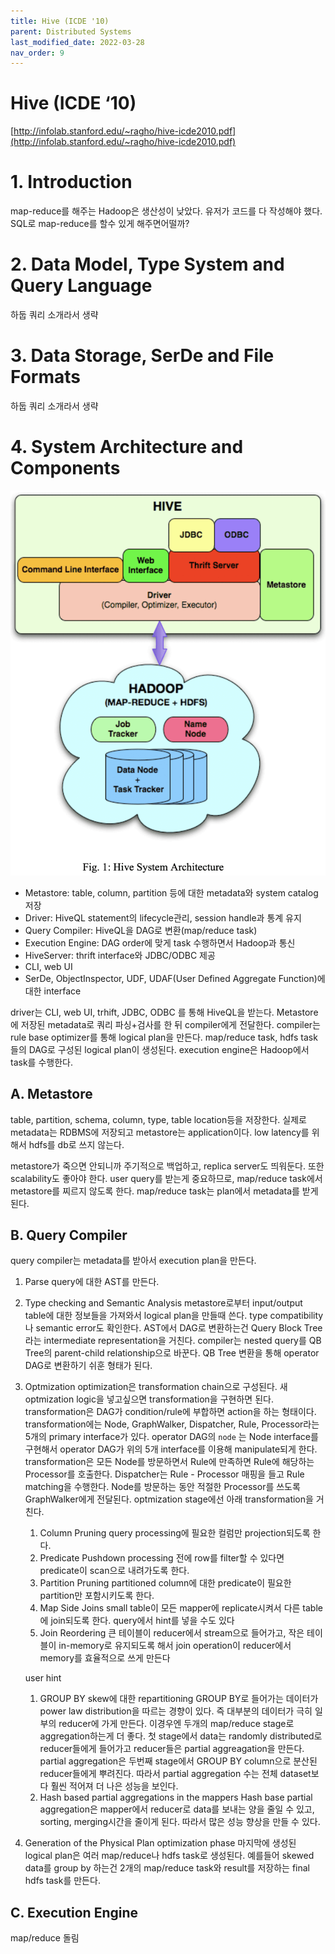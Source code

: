 ```yaml
---
title: Hive (ICDE '10)
parent: Distributed Systems
last_modified_date: 2022-03-28
nav_order: 9
---
```

# Hive (ICDE ‘10)



[http://infolab.stanford.edu/~ragho/hive-icde2010.pdf](http://infolab.stanford.edu/~ragho/hive-icde2010.pdf)

# 1. Introduction

map-reduce를 해주는 Hadoop은 생산성이 낮았다. 유저가 코드를 다 작성해야 했다. SQL로 map-reduce를 할수 있게 해주면어떨까?

# 2. Data Model, Type System and Query Language

하둡 쿼리 소개라서 생략

# 3. Data Storage, SerDe and File Formats

하둡 쿼리 소개라서 생략

# 4. System Architecture and Components

![Untitled](hive/Untitled.png)

- Metastore: table, column, partition 등에 대한 metadata와 system catalog 저장
- Driver: HiveQL statement의 lifecycle관리, session handle과 통계 유지
- Query Compiler: HiveQL을 DAG로 변환(map/reduce task)
- Execution Engine: DAG order에 맞게 task 수행하면서 Hadoop과 통신
- HiveServer: thrift interface와 JDBC/ODBC 제공
- CLI, web UI
- SerDe, ObjectInspector, UDF, UDAF(User Defined Aggregate Function)에 대한 interface

driver는 CLI, web UI, trhift, JDBC, ODBC 를 통해 HiveQL을 받는다. Metastore에 저장된 metadata로 쿼리 파싱+검사를 한 뒤 compiler에게 전달한다. compiler는 rule base optimizer를 통해 logical plan을 만든다. map/reduce task, hdfs task들의 DAG로 구성된 logical plan이 생성된다. execution engine은 Hadoop에서 task를 수행한다.

## A. Metastore

table, partition, schema, column, type, table location등을 저장한다. 실제로 metadata는 RDBMS에 저장되고 metastore는 application이다. low latency를 위해서 hdfs를 db로 쓰지 않는다.

metastore가 죽으면 안되니까 주기적으로 백업하고, replica server도 띄워둔다. 또한 scalability도 좋아야 한다. user query를 받는게 중요하므로, map/reduce task에서 metastore를 찌르지 않도록 한다. map/reduce task는 plan에서 metadata를 받게 된다.

## B. Query Compiler

query compiler는 metadata를 받아서 execution plan을 만든다.

1. Parse
query에 대한 AST를 만든다.
2. Type checking and Semantic Analysis
metastore로부터 input/output table에 대한 정보들을 가져와서 logical plan을 만들때 쓴다. type compatibility나 semantic error도 확인한다. AST에서 DAG로 변환하는건 Query Block Tree라는 intermediate representation을 거친다. compiler는 nested query를 QB Tree의 parent-child relationship으로 바꾼다. QB Tree 변환을 통해 operator DAG로 변환하기 쉬훈 형태가 된다.
3. Optmization
optimization은 transformation chain으로 구성된다. 새 optmization logic을 넣고싶으면 transformation을 구현하면 된다. transformation은 DAG가 condition/rule에 부합하면 action을 하는 형태이다. transformation에는 Node, GraphWalker, Dispatcher, Rule, Processor라는 5개의 primary interface가 있다. operator DAG의 `node` 는 Node interface를 구현해서 operator DAG가 위의 5개 interface를 이용해 manipulate되게 한다.
transformation은 모든 Node를 방문하면서 Rule에 만족하면 Rule에 해당하는 Processor를 호출한다. Dispatcher는 Rule - Processor 매핑을 들고 Rule matching을 수행한다. Node를 방문하는 동안 적절한 Processor를 쓰도록 GraphWalker에게 전달된다.
optmization stage에선 아래 transformation을 거친다.
    1. Column Pruning
    query processing에 필요한 컬럼만 projection되도록 한다.
    2. Predicate Pushdown
    processing 전에 row를 filter할 수 있다면 predicate이 scan으로 내려가도록 한다.
    3. Partition Pruning
    partitioned column에 대한 predicate이 필요한 partition만 포함시키도록 한다.
    4. Map Side Joins
    small table이 모든 mapper에 replicate시켜서 다른 table에 join되도록 한다.
    query에서 hint를 넣을 수도 있다
    5. Join Reordering
    큰 테이블이 reducer에서 stream으로 들어가고, 작은 테이블이 in-memory로 유지되도록 해서 join operation이 reducer에서 memory를 효율적으로 쓰게 만든다

    user hint

    1. GROUP BY skew에 대한 repartitioning
    GROUP BY로 들어가는 데이터가 power law distribution을 따르는 경향이 있다. 즉 대부분의 데이터가 극히 일부의 reducer에 가게 만든다. 이경우엔 두개의 map/reduce stage로 aggregation하는게 더 좋다. 첫 stage에서 data는 randomly distributed로 reducer들에게 들어가고 reducer들은 partial aggreagation을 만든다. partial aggregation은 두번째 stage에서 GROUP BY column으로 분산된 reducer들에게 뿌려진다. 따라서 partial aggregation 수는 전체 dataset보다 훨씬 적어져 더 나은 성능을 보인다.
    2. Hash based partial aggregations in the mappers
    Hash base partial aggregation은 mapper에서 reducer로 data를 보내는 양을 줄일 수 있고, sorting, merging시간을 줄이게 된다. 따라서 많은 성능 향상을 만들 수 있다.
4. Generation of the Physical Plan
optimization phase 마지막에 생성된 logical plan은 여러 map/reduce나 hdfs task로 생성된다. 예를들어 skewed data를 group by 하는건 2개의 map/reduce task와 result를 저장하는 final hdfs task를 만든다.

## C. Execution Engine

map/reduce 돌림